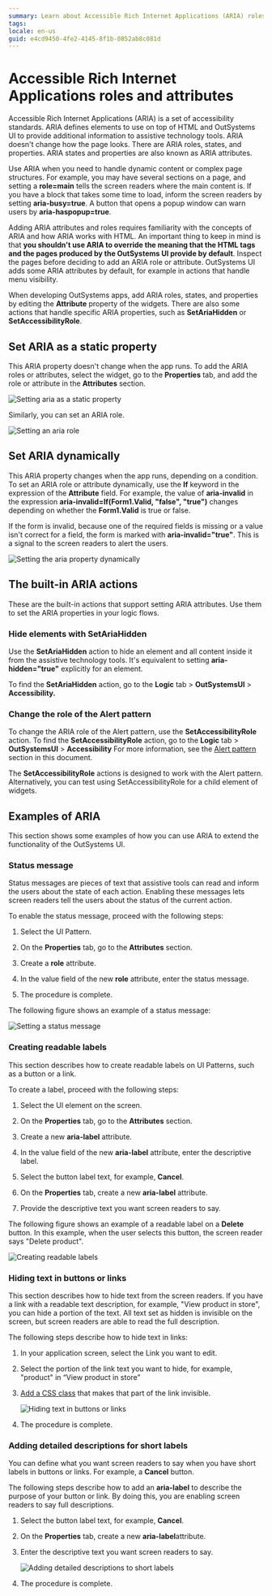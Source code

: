 ```yaml
---
summary: Learn about Accessible Rich Internet Applications (ARIA) roles and attributes and how to add these in your applications.
tags:
locale: en-us
guid: e4cd9450-4fe2-4145-8f1b-0852ab8c081d
---
```


# Accessible Rich Internet Applications roles and attributes

Accessible Rich Internet Applications (ARIA) is a set of accessibility standards. ARIA defines elements to use on top of HTML and OutSystems UI to provide additional information to assistive technology tools. ARIA doesn't change how the page looks. There are ARIA roles, states, and properties. ARIA states and properties are also known as ARIA attributes.

Use ARIA when you need to handle dynamic content or complex page structures. For example, you may have several sections on a page, and setting a **role=main** tells the screen readers where the main content is. If you have a block that takes some time to load, inform the screen readers by setting **aria-busy=true**. A button that opens a popup window can warn users by **aria-haspopup=true**.

Adding ARIA attributes and roles requires familiarity with the concepts of ARIA and how ARIA works with HTML. An important thing to keep in mind is that **you shouldn't use ARIA to override the meaning that the HTML tags and the pages produced by the OutSystems UI provide by default**. Inspect the pages before deciding to add an ARIA role or attribute. OutSystems UI adds some ARIA attributes by default, for example in actions that handle menu visibility.

When developing OutSystems apps, add ARIA roles, states, and properties by editing the **Attribute** property of the widgets. There are also some actions that handle specific ARIA properties, such as **SetAriaHidden** or **SetAccessibilityRole**.

## Set ARIA as a static property

This ARIA property doesn't change when the app runs. To add the ARIA roles or attributes, select the widget, go to the **Properties** tab, and add the role or attribute in the **Attributes** section.

![Setting aria as a static property](images/set-aria-as-a-static-property-ss.png)

Similarly, you can set an ARIA role.

![Setting an aria role](images/set-aria-role-ss.png)

## Set ARIA dynamically

This ARIA property changes when the app runs, depending on a condition. To set an ARIA role or attribute dynamically, use the **If** keyword in the expression of the **Attribute** field. For example, the value of **aria-invalid** in the expression **aria-invalid=If(Form1.Valid, "false", "true")** changes depending on whether the **Form1.Valid** is true or false.

If the form is invalid, because one of the required fields is missing or a value isn't correct for a field, the form is marked with **aria-invalid="true"**. This is a signal to the screen readers to alert the users.

![Setting the aria property dynamically](images/set-aria-dynamically-ss.png)

## The built-in ARIA actions

These are the built-in actions that support setting ARIA attributes. Use them to set the ARIA properties in your logic flows.

### Hide elements with SetAriaHidden

Use the **SetAriaHidden** action to hide an element and all content inside it from the assistive technology tools. It's equivalent to setting **aria-hidden="true"** explicitly for an element.

To find the **SetAriaHidden** action, go to the **Logic** tab > **OutSystemsUI** > **Accessibility.** 

### Change the role of the Alert pattern

To change the ARIA role of the Alert pattern, use the **SetAccessibilityRole** action. 
To find the **SetAccessibilityRole** action, go to the **Logic** tab > **OutSystemsUI** > **Accessibility** 
For more information, see the [Alert pattern](https://success.outsystems.com/Documentation/11/Developing_an_Application/Design_UI/Accessibility#Alert_pattern) section in this document.

<div class="info" markdown="1">
 
The **SetAccessibilityRole** actions is designed to work with the Alert pattern. Alternatively, you can test using SetAccessibilityRole for a child element of widgets.
 
</div>

## Examples of ARIA

This section shows some examples of how you can use ARIA to extend the functionality of the OutSystems UI.

### Status message

Status messages are pieces of text that assistive tools can read and inform the users about the state of each action. Enabling these messages lets screen readers tell the users about the status of the current action.

To enable the status message, proceed with the following steps:

1. Select the UI Pattern.

2. On the **Properties** tab, go to the **Attributes** section.

3. Create a **role** attribute.

4. In the value field of the new **role** attribute, enter the status message.

5. The procedure is complete.

The following figure shows an example of a status message:

![Setting a status message](images/status-message-ss.png)

### Creating readable labels

This section describes how to create readable labels on UI Patterns, such as a button or a link.

To create a label, proceed with the following steps:

1. Select the UI element on the screen.

2. On the **Properties** tab, go to the **Attributes** section.

3. Create a new **aria-label** attribute.

4. In the value field of the new **aria-label** attribute, enter the descriptive label.

5. Select the button label text, for example, **Cancel**.

6. On the **Properties** tab, create a new **aria-label** attribute.

7. Provide the descriptive text you want screen readers to say.

The following figure shows an example of a readable label on a **Delete** button. In this example, when the user selects this button, the screen reader says "Delete product".

![Creating readable labels](images/creating-readable-labels-ss.png)

### Hiding text in buttons or links

This section describes how to hide text from the screen readers. If you have a link with a readable text description, for example, "View product in store", you can hide a portion of the text. All text set as hidden is invisible on the screen, but screen readers are able to read the full description.

The following steps describe how to hide text in links:

1. In your application screen, select the Link you want to edit.

2. Select the portion of the link text you want to hide, for example, "product" in “View product in store”

3. [Add a CSS class](https://success.outsystems.com/Documentation/11/Developing_an_Application/Design_UI/Look_and_Feel/Cascading_Style_Sheets_(CSS)) that makes that part of the link invisible.

    ![Hiding text in buttons or links](images/hiding-text-in-buttons-or-links-ss.png?width=350)

4. The procedure is complete.

### Adding detailed descriptions for short labels

You can define what you want screen readers to say when you have short labels in buttons or links. For example, a **Cancel** button.

The following steps describe how to add an **aria-label** to describe the purpose of your button or link. By doing this, you are enabling screen readers to say full descriptions.

1. Select the button label text, for example, **Cancel**.

2. On the **Properties** tab, create a new **aria-label**attribute.

3. Enter the descriptive text you want screen readers to say.

    ![Adding detailed descriptions to short labels](images/adding-detailed-descriptions-short-labels-ss.png)

4. The procedure is complete.

